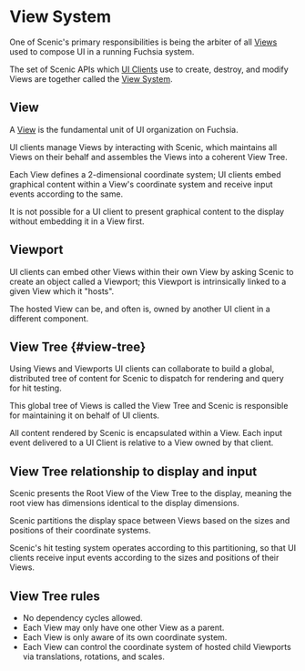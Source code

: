 # View System

One of Scenic's primary responsibilities is being the arbiter of all
[Views](/glossary#view) used to compose UI in a running Fuchsia system.

The set of Scenic APIs which [UI Clients](/concepts/ui/ui-client.md) use
to create, destroy, and modify Views are together called the
[View System](/contribute/governance/rfcs/0147_view_system.md).

## View

A [View](/glossary#view) is the fundamental unit of UI organization on Fuchsia.

UI clients manage Views by interacting with Scenic, which maintains all Views on their behalf
and assembles the Views into a coherent View Tree.

Each View defines a 2-dimensional coordinate system; UI clients embed graphical content within
a View's coordinate system and receive input events according to the same.

It is not possible for a UI client to present graphical content to the display without
embedding it in a View first.

## Viewport

UI clients can embed other Views within their own View by asking Scenic to create an object
called a Viewport; this Viewport is intrinsically linked to a given View which it "hosts".

The hosted View can be, and often is, owned by another UI client in a different component.

## View Tree {#view-tree}

Using Views and Viewports UI clients can collaborate to build a global, distributed tree of
content for Scenic to dispatch for rendering and query for hit testing.

This global tree of Views is called the View Tree and Scenic is responsible for maintaining it
on behalf of UI clients.

All content rendered by Scenic is encapsulated within a View.  Each input event delivered to a
UI Client is relative to a View owned by that client.

## View Tree relationship to display and input

Scenic presents the Root View of the View Tree to the display, meaning the root view has
dimensions identical to the display dimensions.

Scenic partitions the display space between Views based on the sizes and positions of their
coordinate systems.

Scenic's hit testing system operates according to this partitioning, so that UI clients
receive input events according to the sizes and positions of their Views.

## View Tree rules

* No dependency cycles allowed.
* Each View may only have one other View as a parent.
* Each View is only aware of its own coordinate system.
* Each View can control the coordinate system of hosted child Viewports via translations,
rotations, and scales.
